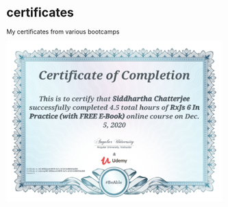 # certificates

My certificates from various bootcamps

![alt text](https://github.com/sidinsomniac/certificates/blob/main/rxjs6.png?raw=true)
